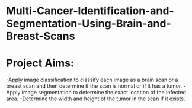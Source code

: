 # Multi-Cancer-Identification-and-Segmentation-Using-Brain-and-Breast-Scans
# Project Aims:
-Apply image classification to classify each image as a brain scan or a breast scan and then determine if the scan is normal or if it has a tumor.
-Apply image segmentation to determine the exact location of the infected area.
-Determine the width and height of the tumor in the scan if it exists.
